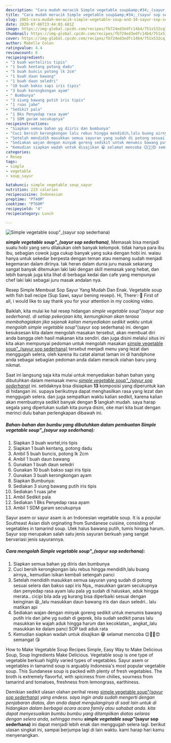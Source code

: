 ```yaml
---
description: "Cara mudah meracik Simple vegetable soup&amp;#34;_(sayur sop sederhana) Lezat"
title: "Cara mudah meracik Simple vegetable soup&amp;#34;_(sayur sop sederhana) Lezat"
slug: 2065-cara-mudah-meracik-simple-vegetable-soup-and-34-sayur-sop-sederhana-lezat
date: 2020-07-06T23:44:03.681Z
image: https://img-global.cpcdn.com/recipes/fb724ed3edfc14b4/751x532cq70/simple-vegetable-soup_sayur-sop-sederhana-foto-resep-utama.jpg
thumbnail: https://img-global.cpcdn.com/recipes/fb724ed3edfc14b4/751x532cq70/simple-vegetable-soup_sayur-sop-sederhana-foto-resep-utama.jpg
cover: https://img-global.cpcdn.com/recipes/fb724ed3edfc14b4/751x532cq70/simple-vegetable-soup_sayur-sop-sederhana-foto-resep-utama.jpg
author: Mabelle Colon
ratingvalue: 4.4
reviewcount: 6
recipeingredient:
- "3 buah worteliris tipis"
- "1 buah kentang potong dadu"
- "5 buah buncis potong lk 2cm"
- "1 buah daun bawang"
- "1 buah daun seledri"
- "10 buah bakso sapi iris tipis"
- "3 buah kerongkongan ayam"
- " Bumbunya"
- "3 siung bawang putih iris tipis"
- "1 ruas jahe"
- "Sedikit pala"
- "1 Bks Penyedap rasa ayam"
- "1 SDM garam secukupnya"
recipeinstructions:
- "Siapkan semua bahan yg diiris dan bumbunya"
- "Cuci bersih kerongkongan lalu rebus hingga mendidih,lalu buang airnya,, kemudian isikan kembali setengah panci"
- "Setelah mendidih masukkan semua sayuran yang sudah di potong sesuai selera dan bakso sapi iris Nya,, masukkan garam secukupnya dan penyedap rasa ayam lalu pala yg sudah di haluskan, aduk hingga merata.. cicipi bila ada yg kurang bisa diperbaiki sesuai dengan keinginan 😆,,lalu masukkan daun bawang iris dan daun seledri.. lalu matikan api"
- "Sediakan wajan dengan minyak goreng sedikit untuk menumis bawang putih iris dan jahe yg sudah di geprek, bila sudah sedikit panas lalu masukkan ke wajah aduk hingga harum dan kecoklatan,, angkat,,lalu masukkan ke dalam panci SOP tadi aduk rata"
- "Kemudian siapkan wadah untuk disajikan 😁 selamat mencoba 😉💪🤗😍 semangat 😘"
categories:
- Resep
tags:
- simple
- vegetable
- soup_sayur

katakunci: simple vegetable soup_sayur 
nutrition: 223 calories
recipecuisine: Indonesian
preptime: "PT40M"
cooktime: "PT60M"
recipeyield: "4"
recipecategory: Lunch

---
```



![Simple vegetable soup&#34;_(sayur sop sederhana)](https://img-global.cpcdn.com/recipes/fb724ed3edfc14b4/751x532cq70/simple-vegetable-soup_sayur-sop-sederhana-foto-resep-utama.jpg)

<b><i>simple vegetable soup&#34;_(sayur sop sederhana)</i></b>, Memasak bisa menjadi suatu hobi yang seru dilakukan oleh banyak kelompok. tidak hanya para ibu ibu, sebagian cowok juga cukup banyak yang suka dengan hobi ini. walau hanya untuk sekedar berpesta dengan teman atau memang sudah menjadi kegemaran dalam dirinya. tak heran dalam dunia juru masak sekarang sangat banyak ditemukan laki laki dengan skill memasak yang hebat, dan lebih banyak juga kita lihat di berbagai kedai dan cafe yang mempunyai chef laki laki sebagai juru masak andalan nya.

Resep Simple Membuat Sop Sayur Yang Mudah Dan Enak. Vegetable soup with fish ball recipe (Sup Sawi, sayur bening resepi). Hi, There✨👋 First of all, i would like to say thank you for your attention in my cooking video.

Baiklah, kita mulai ke hal resep hidangan <i>simple vegetable soup&#34;_(sayur sop sederhana)</i>. di setiap pekerjaan kita, kemungkinan akan terasa membahagiakan jika sejenak kalian menyediakan sedikit waktu untuk mengolah simple vegetable soup&#34;_(sayur sop sederhana) ini. dengan kesuksesan kita dalam mengolah masakan tersebut, akan membuat diri anda bangga oleh hasil makanan kita sendiri. dan juga disini melalui situs ini kita akan mempunyai pedoman untuk mengolah masakan <u>simple vegetable soup&#34;_(sayur sop sederhana)</u> tersebut menjadi menu yang lezat dan menggugah selera, oleh karena itu catat alamat laman ini di handphone anda sebagai sebagian pedoman anda dalam meracik olahan baru yang nikmat.


Saat ini langsung saja kita mulai untuk menyediakan bahan bahan yang dibutuhkan dalam memasak menu <u><i>simple vegetable soup&#34;_(sayur sop sederhana)</i></u> ini. setidaknya bisa disiapkan <b>13</b> komposisi yang diperuntuk kan di hidangan ini. supaya berikutnya dapat menghasilkan rasa yang lezat dan menggugah selera. dan juga sempatkan waktu kalian sedikit, karena kalian akan membuatnya sedikit banyak dengan <b>5</b> langkah mudah. saya harap segala yang diperlukan sudah kita punya disini, oke mari kita buat dengan merinci dulu bahan perlengkapan dibawah ini.

<!--inarticleads1-->

##### Bahan-bahan dan bumbu yang dibutuhkan dalam pembuatan Simple vegetable soup&#34;_(sayur sop sederhana):

1. Siapkan 3 buah wortel,iris tipis
1. Siapkan 1 buah kentang, potong dadu
1. Ambil 5 buah buncis, potong lk 2cm
1. Ambil 1 buah daun bawang
1. Gunakan 1 buah daun seledri
1. Gunakan 10 buah bakso sapi iris tipis
1. Gunakan 3 buah kerongkongan ayam
1. Siapkan  Bumbunya:
1. Sediakan 3 siung bawang putih iris tipis
1. Sediakan 1 ruas jahe
1. Ambil Sedikit pala
1. Sediakan 1 Bks Penyedap rasa ayam
1. Ambil 1 SDM garam secukupnya


Sayur asem or sayur asam is an Indonesian vegetable soup. It is a popular Southeast Asian dish orginating from Sundanese cuisine, consisting of vegetables in tamarind soup. Ulek halus bawang putih, tumis hingga harum. Sayur sop merupakan salah satu jenis sayuran berkuah yang sangat bervariasi jenis sayurannya. 

<!--inarticleads2-->

##### Cara mengolah Simple vegetable soup&#34;_(sayur sop sederhana):

1. Siapkan semua bahan yg diiris dan bumbunya
1. Cuci bersih kerongkongan lalu rebus hingga mendidih,lalu buang airnya,, kemudian isikan kembali setengah panci
1. Setelah mendidih masukkan semua sayuran yang sudah di potong sesuai selera dan bakso sapi iris Nya,, masukkan garam secukupnya dan penyedap rasa ayam lalu pala yg sudah di haluskan, aduk hingga merata.. cicipi bila ada yg kurang bisa diperbaiki sesuai dengan keinginan 😆,,lalu masukkan daun bawang iris dan daun seledri.. lalu matikan api
1. Sediakan wajan dengan minyak goreng sedikit untuk menumis bawang putih iris dan jahe yg sudah di geprek, bila sudah sedikit panas lalu masukkan ke wajah aduk hingga harum dan kecoklatan,, angkat,,lalu masukkan ke dalam panci SOP tadi aduk rata
1. Kemudian siapkan wadah untuk disajikan 😁 selamat mencoba 😉💪🤗😍 semangat 😘


How to Make Vegetable Soup Recipes Simple, Easy Way to Make Delicious Soup, Soup Ingredients Make Delicious. Vegetable soup is one type of vegetable berkuah highly varied types of vegetables. Sayur asem or vegetables in tamarind soup is arguably Indonesia&#39;s most popular vegetable soup. This Sundanese soup is packed with plenty of fresh vegetables. The broth is extremely flavorful, with spiciness from chilies, sourness from tamarind and tomatoes, freshness from lemongrass, earthiness. 

Demikian sedikit ulasan olahan perihal resep <u>simple vegetable soup&#34;_(sayur sop sederhana)</u> yang endess. saya ingin anda sudah mengerti dengan penjabaran diatas, dan anda dapat mengulanginya di saat lain untuk di hidangkan dalam berbagai acara acara family atau sahabat anda. kita dapat menyesuaikan bumbu bumbu yang ditampilkan diatas selaras dengan selera anda, sehingga menu <b>simple vegetable soup&#34;_(sayur sop sederhana)</b> ini dapat menjadi lebih enak dan menggugah selera lagi. berikut ulasan singkat ini, sampai berjumpa lagi di lain waktu. kami harap hari kamu menyenangkan.
